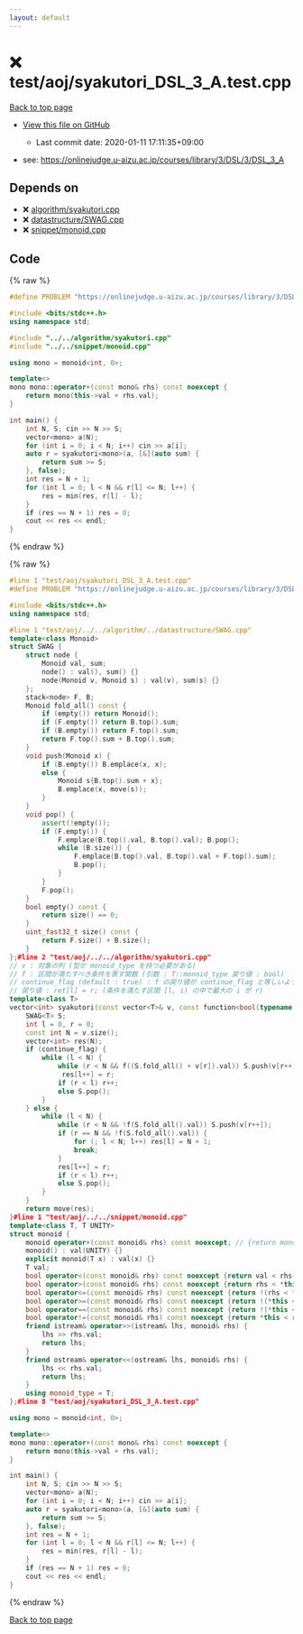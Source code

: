 ```yaml
---
layout: default
---
```


<!-- mathjax config similar to math.stackexchange -->
<script type="text/javascript" async
  src="https://cdnjs.cloudflare.com/ajax/libs/mathjax/2.7.5/MathJax.js?config=TeX-MML-AM_CHTML">
</script>
<script type="text/x-mathjax-config">
  MathJax.Hub.Config({
    TeX: { equationNumbers: { autoNumber: "AMS" }},
    tex2jax: {
      inlineMath: [ ['$','$'] ],
      processEscapes: true
    },
    "HTML-CSS": { matchFontHeight: false },
    displayAlign: "left",
    displayIndent: "2em"
  });
</script>

<script type="text/javascript" src="https://cdnjs.cloudflare.com/ajax/libs/jquery/3.4.1/jquery.min.js"></script>
<script src="https://cdn.jsdelivr.net/npm/jquery-balloon-js@1.1.2/jquery.balloon.min.js" integrity="sha256-ZEYs9VrgAeNuPvs15E39OsyOJaIkXEEt10fzxJ20+2I=" crossorigin="anonymous"></script>
<script type="text/javascript" src="../../../assets/js/copy-button.js"></script>
<link rel="stylesheet" href="../../../assets/css/copy-button.css" />


# :x: test/aoj/syakutori_DSL_3_A.test.cpp

<a href="../../../index.html">Back to top page</a>

* <a href="{{ site.github.repository_url }}/blob/master/test/aoj/syakutori_DSL_3_A.test.cpp">View this file on GitHub</a>
    - Last commit date: 2020-01-11 17:11:35+09:00


* see: <a href="https://onlinejudge.u-aizu.ac.jp/courses/library/3/DSL/3/DSL_3_A">https://onlinejudge.u-aizu.ac.jp/courses/library/3/DSL/3/DSL_3_A</a>


## Depends on

* :x: <a href="../../../library/algorithm/syakutori.cpp.html">algorithm/syakutori.cpp</a>
* :x: <a href="../../../library/datastructure/SWAG.cpp.html">datastructure/SWAG.cpp</a>
* :x: <a href="../../../library/snippet/monoid.cpp.html">snippet/monoid.cpp</a>


## Code

<a id="unbundled"></a>
{% raw %}
```cpp
#define PROBLEM "https://onlinejudge.u-aizu.ac.jp/courses/library/3/DSL/3/DSL_3_A"

#include <bits/stdc++.h>
using namespace std;

#include "../../algorithm/syakutori.cpp"
#include "../../snippet/monoid.cpp"

using mono = monoid<int, 0>;

template<>
mono mono::operator+(const mono& rhs) const noexcept {
	return mono(this->val + rhs.val);
}

int main() {
	int N, S; cin >> N >> S;
	vector<mono> a(N);
	for (int i = 0; i < N; i++) cin >> a[i];
	auto r = syakutori<mono>(a, [&](auto sum) {
		return sum >= S;
	}, false);
	int res = N + 1;
	for (int l = 0; l < N && r[l] <= N; l++) {
		res = min(res, r[l] - l);
	}
	if (res == N + 1) res = 0;
	cout << res << endl;
}
```
{% endraw %}

<a id="bundled"></a>
{% raw %}
```cpp
#line 1 "test/aoj/syakutori_DSL_3_A.test.cpp"
#define PROBLEM "https://onlinejudge.u-aizu.ac.jp/courses/library/3/DSL/3/DSL_3_A"

#include <bits/stdc++.h>
using namespace std;

#line 1 "test/aoj/../../algorithm/../datastructure/SWAG.cpp"
template<class Monoid>
struct SWAG {
	struct node {
		Monoid val, sum;
		node() : val(), sum() {}
		node(Monoid v, Monoid s) : val(v), sum(s) {}
	};
	stack<node> F, B;
	Monoid fold_all() const {
		if (empty()) return Monoid();
		if (F.empty()) return B.top().sum;
		if (B.empty()) return F.top().sum;
		return F.top().sum + B.top().sum;
	}
	void push(Monoid x) {
		if (B.empty()) B.emplace(x, x);
		else {
			Monoid s{B.top().sum + x};
			B.emplace(x, move(s));
		}
	}
	void pop() {
		assert(!empty());
		if (F.empty()) {
			F.emplace(B.top().val, B.top().val); B.pop();
			while (B.size()) {
				F.emplace(B.top().val, B.top().val + F.top().sum);
				B.pop();
			}
		}
		F.pop();
	}
	bool empty() const {
		return size() == 0;
	}
	uint_fast32_t size() const {
		return F.size() + B.size();
	}
};#line 2 "test/aoj/../../algorithm/syakutori.cpp"
// v : 対象の列 (型が monoid_type を持つ必要がある)
// f : 区間が満たすべき条件を表す関数 (引数 : T::monoid_type 戻り値 : bool)
// continue_flag (default : true) : f の戻り値が continue_flag と等しいような区間を列挙
// 戻り値 : ret[l] = r; (条件を満たす区間 [l, i) の中で最大の i が r)
template<class T>
vector<int> syakutori(const vector<T>& v, const function<bool(typename T::monoid_type)>& f, bool continue_flag = true) {
	SWAG<T> S;
	int l = 0, r = 0;
	const int N = v.size();
	vector<int> res(N);
	if (continue_flag) {
		while (l < N) {
			while (r < N && f((S.fold_all() + v[r]).val)) S.push(v[r++]);
			 res[l++] = r;
			if (r < l) r++;
			else S.pop();
		}
	} else {
		while (l < N) {
			while (r < N && !f(S.fold_all().val)) S.push(v[r++]);
			if (r == N && !f(S.fold_all().val)) {
				for (; l < N; l++) res[l] = N + 1;
				break;
			}
			res[l++] = r;
			if (r < l) r++;
			else S.pop();
		}
	}
	return move(res);
}#line 1 "test/aoj/../../snippet/monoid.cpp"
template<class T, T UNITY>
struct monoid {
	monoid operator+(const monoid& rhs) const noexcept; // {return monoid(val + rhs.val);}
	monoid() : val(UNITY) {}
	explicit monoid(T x) : val(x) {}
	T val;
	bool operator<(const monoid& rhs) const noexcept {return val < rhs.val;}
	bool operator>(const monoid& rhs) const noexcept {return rhs < *this;}
	bool operator<=(const monoid& rhs) const noexcept {return !(rhs < *this);}
	bool operator>=(const monoid& rhs) const noexcept {return !(*this < rhs);}
	bool operator==(const monoid& rhs) const noexcept {return !(*this < rhs) && !(rhs < *this);}
	bool operator!=(const monoid& rhs) const noexcept {return *this < rhs || rhs < *this;}
	friend istream& operator>>(istream& lhs, monoid& rhs) {
		lhs >> rhs.val;
		return lhs;
	}
	friend ostream& operator<<(ostream& lhs, monoid& rhs) {
		lhs << rhs.val;
		return lhs;
	}
	using monoid_type = T;
};#line 8 "test/aoj/syakutori_DSL_3_A.test.cpp"

using mono = monoid<int, 0>;

template<>
mono mono::operator+(const mono& rhs) const noexcept {
	return mono(this->val + rhs.val);
}

int main() {
	int N, S; cin >> N >> S;
	vector<mono> a(N);
	for (int i = 0; i < N; i++) cin >> a[i];
	auto r = syakutori<mono>(a, [&](auto sum) {
		return sum >= S;
	}, false);
	int res = N + 1;
	for (int l = 0; l < N && r[l] <= N; l++) {
		res = min(res, r[l] - l);
	}
	if (res == N + 1) res = 0;
	cout << res << endl;
}
```
{% endraw %}

<a href="../../../index.html">Back to top page</a>

